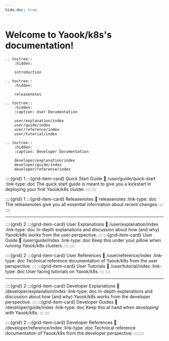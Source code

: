 ```yaml
---
hide-doc: true
---
```


# Welcome to Yaook/k8s's documentation!

```{eval-rst}
.. toctree::
    :hidden:

    introduction

.. toctree::
    :hidden:

    releasenotes

.. toctree::
    :hidden:
    :caption: User Documentation

    user/explanation/index
    user/guide/index
    user/reference/index
    user/tutorial/index

.. toctree::
    :hidden:
    :caption: Developer Documentation

    developer/explanation/index
    developer/guide/index
    developer/reference/index

```

::::{grid} 1
:::{grid-item-card}  Quick Start Guide
:link: /user/guide/quick-start
:link-type: doc
The quick start guide is meant to give you a kickstart in deploying your first Yaook/k8s cluster.
:::
::::

::::{grid} 1
:::{grid-item-card}  Releasenotes
:link: releasenotes
:link-type: doc
The releasenotes give you all essential information about recent changes.
:::
::::

---

::::{grid} 2
:::{grid-item-card}  User Explanations
:link: /user/explanation/index
:link-type: doc
In-depth explanations and discussion about how (and why) Yaook/k8s works from the user perspective.
:::
:::{grid-item-card}  User Guide
:link: /user/guide/index
:link-type: doc
Keep this under your pillow when *running* Yaook/k8s clusters.
:::
::::

::::{grid} 2
:::{grid-item-card}  User References
:link: /user/reference/index
:link-type: doc
Technical reference documentation of Yaook/k8s from the user perspective.
:::
:::{grid-item-card}  User Tutorials
:link: /user/tutorial/index
:link-type: doc
User facing tutorials on Yaook/k8s.
:::
::::

---

::::{grid} 2
:::{grid-item-card}  Developer Explanations
:link: /developer/explanation/index
:link-type: doc
In-depth explanations and discussion about how (and why) Yaook/k8s works from the developer perspective.
:::
:::{grid-item-card}  Developer Guides
:link: /developer/guide/index
:link-type: doc
Keep this at hand when *developing* with Yaook/k8s.
:::
::::

::::{grid} 2
:::{grid-item-card}  Developer References
:link: /developer/reference/index
:link-type: doc
Technical reference documentation of Yaook/k8s from the developer perspective.
:::
::::
